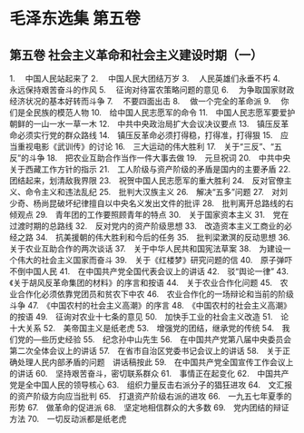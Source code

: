 # 毛泽东选集 第五卷 

## 第五卷  社会主义革命和社会主义建设时期（一）

1.　 中国人民站起来了
2.　 中国人民大团结万岁
3.　 人民英雄们永垂不朽
4.　 永远保持艰苦奋斗的作风
5.　 征询对待富农策略问题的意见
6.　 为争取国家财政经济状况的基本好转而斗争
7.　 不要四面出击
8.　 做一个完全的革命派
9.　 你们是全民族的模范人物
10.　给中国人民志愿军的命令
11.　中国人民志愿军要爱护朝鲜的一山一水一草一木
12.　中共中央政治局扩大会议决议要点
13.　镇压反革命必须实行党的群众路线
14.　镇压反革命必须打得稳，打得准，打得狠
15.　应当重视电影《武训传》的讨论
16.　三大运动的伟大胜利
17.　关于“三反”、“五反”的斗争
18.　把农业互助合作当作一件大事去做
19.　元旦祝词
20.　中共中央关于西藏工作方针的指示
21.　工人阶级与资产阶级的矛盾是国内的主要矛盾
22.　团结起来，划清敌我界限
23.　祝贺中国人民志愿军的重大胜利
24.　反对官僚主义、命令主义和违法乱纪
25.　批判大汉族主义
26.　解决“五多”问题
27.　对刘少奇、杨尚昆破坏纪律擅自以中央名义发出文件的批评
28.　批判离开总路线的右倾观点
29.　青年团的工作要照顾青年的特点
30.　关于国家资本主义
31.　党在过渡时期的总路线
32.　反对党内的资产阶级思想
33.　改造资本主义工商业的必经之路
34.　抗美援朝的伟大胜利和今后的任务
35.　批判梁漱溟的反动思想
36.　关于农业互助合作的两次谈话
37.　关于中华人民共和国宪法草案
38.　为建设一个伟大的社会主义国家而奋斗
39.　关于《红楼梦》研究问题的信
40.　原子弹吓不倒中国人民
41.　在中国共产党全国代表会议上的讲话
42.　驳“舆论一律”
43.　《关于胡风反革命集团的材料》的序言和按语
44.　关于农业合作化问题
45.　农业合作化必须依靠党团员和贫农下中农
46.　农业合作化的一场辩论和当前的阶级斗争
47.　《中国农村的社会主义高潮》的序言 
48.　《中国农村的社会主义高潮》的按语
49.　征询对农业十七条的意见
50.　加快手工业的社会主义改造
51.　论十大关系
52.　美帝国主义是纸老虎
53.　增强党的团结，继承党的传统
54.　我们党的—些历史经验
55.　纪念孙中山先生
56.　在中国共产党第八届中央委员会第二次全体会议上的讲话
57.　在省市自治区党委书记会议上的讲话 
58.　关于正确处理人民内部矛盾的问题　讲话稿按此
59.　在中国共产党全国宣传工作会议上的讲话
60.　坚持艰苦奋斗，密切联系群众
61.　事情正在起变化
62.　中国共产党是全中国人民的领导核心 
63.　组织力量反击右派分子的猖狂进攻
64.　文汇报的资产阶级方向应当批判
65.　打退资产阶级右派的进攻
66.　一九五七年夏季的形势
67.　做革命的促进派
68.　坚定地相信群众的大多数 
69.　党内团结的辩证方法
70.　一切反动派都是纸老虎 
